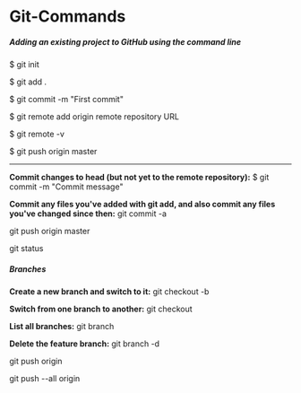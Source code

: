 # Git-Commands

##### Adding an existing project to GitHub using the command line

$ git init

$ git add .

$ git commit -m "First commit"

$ git remote add origin remote repository URL

$ git remote -v

$ git push origin master

--------------------------------------------------------

**Commit changes to head (but not yet to the remote repository):**
$ git commit -m "Commit message"

**Commit any files you've added with git add, and also commit any files you've changed since then:**
git commit -a

git push origin master

git status

##### Branches
**Create a new branch and switch to it:**
git checkout -b <branchname>
  
**Switch from one branch to another:**
git checkout <branchname>
  
**List all branches:**
git branch

**Delete the feature branch:**
git branch -d <branchname>

git push origin <branchname>
  
git push --all origin
